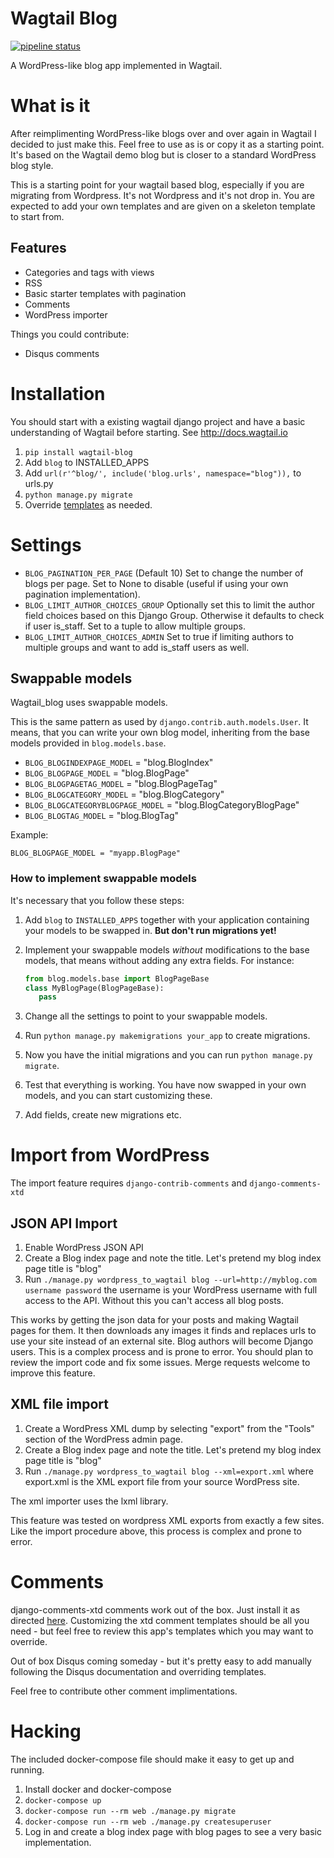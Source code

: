# Wagtail Blog

[![pipeline status](https://gitlab.com/thelabnyc/wagtail_blog/badges/master/pipeline.svg)](https://gitlab.com/thelabnyc/wagtail_blog/commits/master)

A WordPress-like blog app implemented in Wagtail.

# What is it

After reimplimenting WordPress-like blogs over and over again in Wagtail I decided to just make this. 
Feel free to use as is or copy it as a starting point. 
It's based on the Wagtail demo blog but is closer to a standard WordPress blog style. 

This is a starting point for your wagtail based blog, especially if you are migrating from Wordpress. It's not Wordpress and it's not drop in. You are expected to add your own templates and are given on a skeleton template to start from.

## Features

- Categories and tags with views
- RSS
- Basic starter templates with pagination
- Comments
- WordPress importer

Things you could contribute:

- Disqus comments

# Installation

You should start with a existing wagtail django project and have a basic understanding of Wagtail before starting.
See http://docs.wagtail.io

1. `pip install wagtail-blog`
2. Add `blog` to INSTALLED_APPS
3. Add `url(r'^blog/', include('blog.urls', namespace="blog")),` to urls.py
4. `python manage.py migrate`
5. Override [templates](/blog/templates/blog/) as needed.

# Settings

- `BLOG_PAGINATION_PER_PAGE` (Default 10) Set to change the number of blogs per page. Set to None to disable (useful if using your own pagination implementation).
- `BLOG_LIMIT_AUTHOR_CHOICES_GROUP` Optionally set this to limit the author field choices based on this Django Group. Otherwise it defaults to check if user is_staff. Set to a tuple to allow multiple groups.
- `BLOG_LIMIT_AUTHOR_CHOICES_ADMIN` Set to true if limiting authors to multiple groups and want to add is_staff users as well.

## Swappable models

Wagtail_blog uses swappable models.

This is the same pattern as used by `django.contrib.auth.models.User`. It
means, that you can write your own blog model, inheriting from the base models
provided in `blog.models.base`.

- `BLOG_BLOGINDEXPAGE_MODEL` = "blog.BlogIndex"
- `BLOG_BLOGPAGE_MODEL` = "blog.BlogPage"
- `BLOG_BLOGPAGETAG_MODEL` = "blog.BlogPageTag"
- `BLOG_BLOGCATEGORY_MODEL` = "blog.BlogCategory"
- `BLOG_BLOGCATEGORYBLOGPAGE_MODEL` = "blog.BlogCategoryBlogPage"
- `BLOG_BLOGTAG_MODEL` = "blog.BlogTag"

Example:

    BLOG_BLOGPAGE_MODEL = "myapp.BlogPage"

### How to implement swappable models

It's necessary that you follow these steps:

1. Add `blog` to `INSTALLED_APPS` together with your application containing your
   models to be swapped in. **But don't run migrations yet!** 
  
1. Implement your swappable models *without* modifications to the base models,
   that means without adding any extra fields. For instance:
   
   ```python
   from blog.models.base import BlogPageBase
   class MyBlogPage(BlogPageBase):
      pass
   ```

1. Change all the settings to point to your swappable models.

1. Run `python manage.py makemigrations your_app` to create migrations.

1. Now you have the initial migrations and you can run `python manage.py migrate`.

1. Test that everything is working. You have now swapped in your own models, and
   you can start customizing these.

1. Add fields, create new migrations etc.


# Import from WordPress

The import feature requires `django-contrib-comments` and `django-comments-xtd`

## JSON API Import

1. Enable WordPress JSON API
2. Create a Blog index page and note the title. Let's pretend my blog index page title is "blog"
3. Run `./manage.py wordpress_to_wagtail blog --url=http://myblog.com username password` the username is your WordPress username with full access to the API. Without this you can't access all blog posts.

This works by getting the json data for your posts and making Wagtail pages for them. 
It then downloads any images it finds and replaces urls to use your site instead of an external site. 
Blog authors will become Django users.
This is a complex process and is prone to error. You should plan to review the import code and fix some issues.
Merge requests welcome to improve this feature.

## XML file import

1. Create a WordPress XML dump by selecting "export" from the "Tools" section 
of the WordPress admin page.
2. Create a Blog index page and note the title. Let's pretend my blog index page title is "blog"
3. Run `./manage.py wordpress_to_wagtail blog --xml=export.xml` where export.xml is the XML export file from your source WordPress site. 

The xml importer uses the lxml library.

This feature was tested on wordpress XML exports from exactly a few sites.
Like the import procedure above, this process is complex and prone to error.

# Comments

django-comments-xtd comments work out of the box. Just install it as directed [here](http://django-comments-xtd.readthedocs.org/en/latest/). 
Customizing the xtd comment templates should be all you need - but feel free to review this app's templates which you may want to override.

Out of box Disqus coming someday - but it's pretty easy to add manually following the Disqus documentation and overriding templates.

Feel free to contribute other comment implimentations.

# Hacking

The included docker-compose file should make it easy to get up and running. 

1. Install docker and docker-compose
2. `docker-compose up`
3. `docker-compose run --rm web ./manage.py migrate`
4. `docker-compose run --rm web ./manage.py createsuperuser`
5. Log in and create a blog index page with blog pages to see a very basic implementation.
